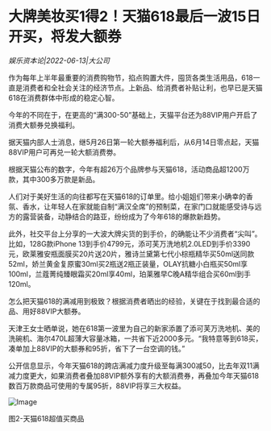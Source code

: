 # 大牌美妆买1得2！天猫618最后一波15日开买，将发大额券

*娱乐资本论|2022-06-13|大公司*

作为每年上半年最重要的消费购物节，掐点购置大件，囤货各类生活用品，618一直是消费者和全社会关注的经济节点。上新品、给消费者补贴让利，也早已是天猫618在消费群体中形成的稳定心智。

今年的不同在于，在更高的“满300-50”基础上，天猫平台还为88VIP用户开启了消费大额券兑换福利。

据天猫内部人士消息，继5月26日第一轮大额券福利后，从6月14日零点起，天猫88VIP用户可再兑一轮大额消费劵。

根据天猫公布的数字，今年有超26万个品牌参与天猫618，活动商品超1200万款，其中300多万款是新品。

人们对于美好生活的向往都写在天猫618的订单里。给小姐姐们带来小确幸的香氛、香水，让年轻人在家就能自制“满汉全席”的预制菜，在家门口就能感受诗与远方的露营装备，动静结合的路亚，纷纷成为了今年618的爆款新趋势。

此外，社交平台上分享的一大波大牌尖货的到手价，的确能让不少消费者“尖叫”。比如，128G款iPhone 13到手价4799元，添可芙万洗地机2.0LED到手价3390元，欧莱雅安瓶面膜买20片送20片，雅诗兰黛第七代小棕瓶精华买50ml送同款52ml，娇兰黄金复原蜜30ml买2瓶送2瓶正装量，OLAY抗糖小白瓶买50ml享100ml，兰蔻菁纯臻眼霜买20ml享40ml，珀莱雅早C晚A精华组合买60ml到手120ml。

怎么把天猫618的满减用到极致？根据消费者晒出的经验，关键在于找到最合适的品、用好88VIP大额券。

天津王女士晒单说，她在618第一波里为自己的新家添置了添可芙万洗地机、美的洗碗机、海尔470L超薄大容量冰箱，一共省下近2000多元。“我特意等到618买，凑单加上88VIP的大额券和95折，省下了一台空调的钱。”

公开信息显示，今年天猫618的跨店满减力度升级至每满300减50，比去年双11满减力度更大，如果消费者叠加88VIP额外享有的大额消费券，再叠加今年天猫618数百万款商品可使用的专属95折，88VIP将享三大权益。

![Image](http://static.ylzbl.com/uploads/ueditor/php/upload/image/20220613/1655101838402984.png)

图2-天猫618超值买商品

